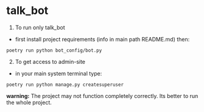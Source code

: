 # talk_bot

1. To run only talk_bot 

- first install project requirements (info in main path README.md) then:

``` shell
poetry run python bot_config/bot.py
```

2. To get access to admin-site

- in your main system terminal type:

``` shell
poetry run python manage.py createsuperuser
```

**warning:** The project may not function completely correctly.
Its better to run the whole project.
